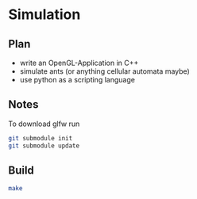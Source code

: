 # Simulation

## Plan

- write an OpenGL-Application in C++
- simulate ants (or anything cellular automata maybe)
- use python as a scripting language

## Notes

To download glfw run

```bash
git submodule init
git submodule update
```

## Build

```bash
make
```
